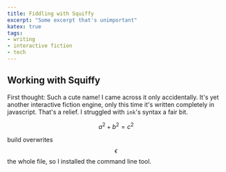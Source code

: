 ```yaml
---
title: Fiddling with Squiffy
excerpt: "Some excerpt that's unimportant"
katex: true
tags:
- writing
- interactive fiction
- tech
---
```


## Working with Squiffy
First thought: Such a cute name! I came across it only accidentally. It's yet another interactive fiction engine, only this time it's written completely in javascript. That's a relief. I struggled with `ink`'s syntax a fair bit. 

$$a^2 + b^2 = c^2$$

build overwrites $$\epsilon$$ the whole file, so I installed the command line tool. 
